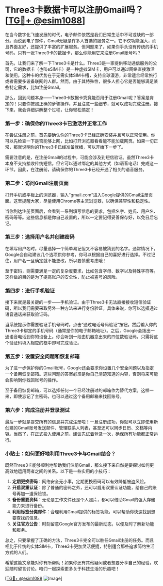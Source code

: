 # Three3卡数据卡可以注册Gmail吗？[[TG💪+ @esim1088](https://t.me/s/esim1088)]

在当今数字化飞速发展的时代，电子邮件依然是我们日常生活中不可或缺的一部分。而说到电子邮件，Gmail无疑是许多人首选的服务之一。它不仅功能强大，而且界面友好，还提供了丰富的扩展服务。但问题来了，如果你手头没有传统的手机号码，只有一张Three3卡的数据卡，那么你能用它来注册Gmail账号吗？

首先，让我们来了解一下Three3卡是什么。Three3是一家提供移动通信服务的公司，它的数据卡（也叫eSIM卡）是一种虚拟SIM卡，用户可以通过网络直接激活和使用。这种卡的优势在于无需实体SIM卡槽，支持全球漫游，非常适合经常旅行或者需要多设备联网的人群。然而，由于其特殊性，很多人担心它是否能够满足某些特定需求，比如注册Gmail。

那么，回到问题本身——Three3卡数据卡究竟能否用于注册Gmail呢？答案是肯定的！只要你按照正确的步骤操作，并且注意一些细节，就可以成功完成注册。接下来，我会详细讲解整个过程，让你轻松搞定！

### 第一步：确保你的Three3卡已激活并正常工作

在尝试注册之前，首先要确认你的Three3卡已经正确安装并且可以正常使用。你可以先检查一下是否能够上网，比如打开浏览器看看能不能加载网页。如果一切正常，那就说明你的Three3卡已经准备就绪，可以开始下一步了。

需要注意的是，在注册Gmail的过程中，可能会涉及到短信验证。虽然Three3卡本身不支持接收传统短信，但它可以通过绑定的其他方式（如语音电话）完成这一环节。因此，在注册前，请确保你的Three3卡已经开通了相关的语音服务。

### 第二步：访问Gmail注册页面

打开手机或平板上的浏览器，输入“gmail.com”进入Google提供的Gmail注册页面。这里提醒大家，尽量使用Chrome等主流浏览器，以确保兼容性和稳定性。

当你到达注册页面后，会看到一系列填写信息的要求，包括名字、姓氏、用户名、密码等等。这些信息都是你自己设置的，所以一定要记得妥善保存好，以免日后忘记。

### 第三步：选择用户名并创建密码

在填写用户名时，尽量选择一个简单易记但又不容易被猜到的名字。通常情况下，Google会自动建议几个选项供你参考，你可以根据自己的喜好进行选择。不过记住，用户名一旦确定就不能更改，所以要慎重考虑哦！

至于密码，则需要满足一定的复杂度要求，比如包含字母、数字以及特殊字符等。这样做的目的是为了提高账户的安全性，防止被盗号的风险。

### 第四步：进行手机验证

接下来就是最关键的一步——手机验证。由于Three3卡无法直接接收短信验证码，所以我们需要采取另外一种方法来进行身份验证。具体来说，你可以选择通过语音通话来获取验证码。

当系统提示你需要验证手机号码时，点击“通过电话号码验证”按钮。然后输入你的Three3卡绑定的手机号码（通常是你的电子邮箱地址）。之后，Google会拨出一通语音电话到你的设备上，你会听到一段由机器念出来的四位数验证码。只需将这个验证码填入相应的框中即可完成验证。

### 第五步：设置安全问题和恢复邮箱

为了进一步保护你的Gmail账号，Google还会要求你设置几个安全问题以及指定一个备用恢复邮箱。这些问题的答案必须是你自己清楚知道的内容，否则将来可能会影响到你找回账号的操作。

至于备用恢复邮箱，可以选择任何一个已经注册过的邮箱作为替代方案。这样一来，即使忘记了主密码，也可以通过这个备用邮箱来找回账号。

### 第六步：完成注册并登录测试

最后一步就是提交所有的信息并完成注册啦！一旦注册成功，你就可以立即使用新创建的Gmail账号发送邮件、管理联系人列表，甚至还可以同步日历、文档等内容。当然了，在正式投入使用之前，建议先试着登录一次，确保所有功能都正常运行。

### 小贴士：如何更好地利用Three3卡与Gmail结合？

既然Three3卡能够顺利地帮助我们注册Gmail，那么接下来自然是要探讨如何更高效地运用两者之间的关系。以下是一些实用的小技巧：

1. **定期更换密码**：网络安全无小事，定期更换密码可以有效降低被盗风险。
2. **开启双重认证**：除了普通的密码之外，还可以启用双重认证功能，给自己的账号再加一道保险锁。
3. **备份重要资料**：无论是工作文件还是个人照片，都可以借助Gmail的强大存储能力来进行备份。
4. **利用标签分类邮件**：合理利用Gmail提供的标签功能，可以帮助你快速找到想要查找的信息。
5. **关注官方公告**：时刻留意Google官方发布的最新动态，以便及时了解新功能和服务。

总之，只要掌握了正确的方法，Three3卡完全可以胜任Gmail注册的任务。而且相比于传统的实体SIM卡，Three3卡更加灵活便捷，特别适合那些追求简约生活方式的人们。

希望这篇文章能对你有所帮助！如果你还有其他疑问或者想要分享自己的经验，欢迎随时留言讨论。咱们一起探索更多关于科技生活的乐趣吧！

[[TG💪+ @esim1088](https://t.me/s/esim1088) ![Image](https://i.postimg.cc/4NQfJmqS/Snipaste-2025-05-13-00-14-12.png)]